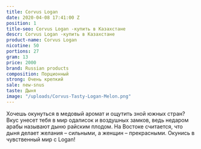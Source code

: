 ```yaml
---
title: Corvus Logan
date: 2020-04-08 17:41:00 Z
position: 1
title-seo: Corvus Logan -купить в Казахстане
descr: Corvus Logan -купить в Казахстане
product-name: Corvus Logan
nicotine: 50
portions: 27
gram: 13
price: 2000
brand: Russian products
composition: Порционный
strong: Очень крепкий
sale: new-snus
taste: Дыня
image: "/uploads/Corvus-Tasty-Logan-Melon.png"
---
```


Хочешь окунуться в медовый аромат и ощутить зной южных стран? Вкус унесет тебя в мир одалисок и воздушных замков, ведь недаром арабы называют дыню райским плодом. На Востоке считается, что дыня делает желания – сильными, а женщин – прекрасными. Окунись в чувственный мир с Logan!